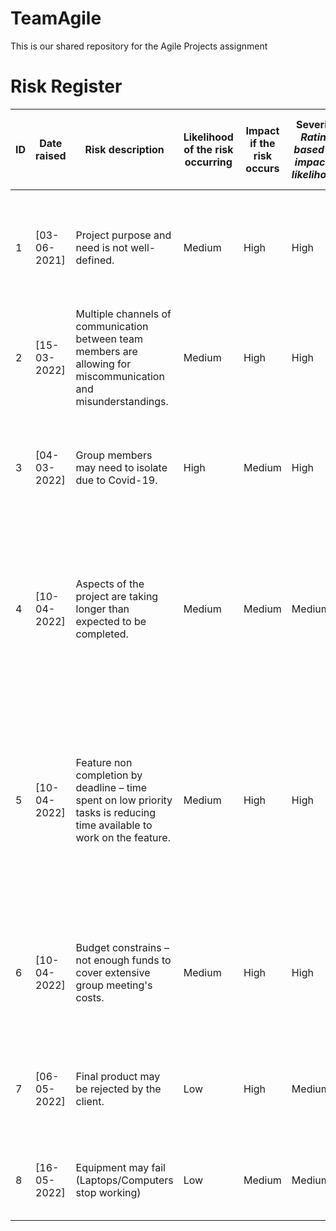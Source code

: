 # TeamAgile
This is our shared repository for the Agile Projects assignment 


# Risk Register

| **ID** | **Date raised** | **Risk description** | **Likelihood of the risk occurring** | **Impact if the risk occurs** | **Severity** _Rating based on impact &amp; likelihood._ |  **Owner** _Person who will manage the risk._ |  **Mitigation action** _Actions to mitigate the risk e.g. reduce the likelihood._ | **Status** | **Useful resources** |
| --- | --- | --- | --- | --- | --- | --- | --- | --- | --- |
| 1 | [03-06-2021] | Project purpose and need is not well-defined. | Medium | High | High | Project Sponsor | Complete a business case if not already provided and ensure purpose is well defined on Project Charter and PID. | Open
| 2 | [15-03-2022] | Multiple channels of communication between team members are allowing for miscommunication and misunderstandings. | Medium | High | High | Team Members | Use one channel in MS Teams to communicate (&quot;General&quot;) instead of the chat function. | Closed |
 | 3 | [04-03-2022] | Group members may need to isolate due to Covid-19. | High | Medium | High | Team Members | Ensure that group members can access MS Teams while isolating at home. Plan for meetings to be online. | Open |
| 4 | [10-04-2022] | Aspects of the project are taking longer than expected to be completed. | Medium | Medium | Medium | Team Members | Improve communication between team members. Delegate responsibilities realistically. Ensure everyone completes tasks that have been trusted upon them. | Open |
| 5 | [10-04-2022] | Feature non completion by deadline – time spent on low priority tasks is reducing time available to work on the feature. | Medium | High | High | Team Members | Ensure that focus is placed on critical parts of each feature -follow the risk-adjusted backlog. Ensure that tasks are aligned with the critical deliverables for the project (the assignment rubric). | Open |
| 6 | [10-04-2022] | Budget constrains – not enough funds to cover extensive group meeting&#39;s costs. | Medium | High | High | Project Sponsor | Maximise efficiency of meetings by planning them beforehand in accordance with critical deliverables and group&#39;s progress. | Open |
| 7 | [06-05-2022] | Final product may be rejected by the client. | Low | High | Medium | Project Sponsor | Communicate regularly and keep client up to date with developments as per communication plan. | Open |
| 8 | [16-05-2022] | Equipment may fail (Laptops/Computers stop working) | Low | Medium | Medium | Team Members | Make sure each team member has a way to access teams/Github if the risk occurs. | Open |
 
